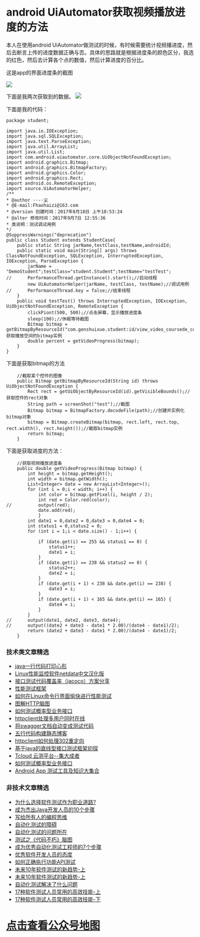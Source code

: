 # android UiAutomator获取视频播放进度的方法
本人在使用android UiAutomator做测试的时候，有时候需要统计视频播进度，然后去断言上传的进度数据正确与否。具体的思路就是根据进度条的颜色区分，我选的红色，然后去计算各个点的数值，然后计算进度的百分比。

这是app的界面进度条的截图

![](/blog/pic/20170907125142081.png)

下面是我两次获取到的数据。
![](/blog/pic/20170907125858613.png)

下面是我的代码：


```
package student;
 
import java.io.IOException;
import java.sql.SQLException;
import java.text.ParseException;
import java.util.ArrayList;
import java.util.List;
import com.android.uiautomator.core.UiObjectNotFoundException;
import android.graphics.Bitmap;
import android.graphics.BitmapFactory;
import android.graphics.Color;
import android.graphics.Rect;
import android.os.RemoteException;
import source.UiAutomatorHelper;
/**
* @author ··-·尘
* @E-mail:Fhaohaizi@163.com
* @version 创建时间：2017年8月18日 上午10:53:24
* @alter 修改时间：2017年9月7日 12:55:36
* 类说明：测试调试用例
*/
@SuppressWarnings("deprecation")
public class Student extends StudentCase{
	public static String jarName,testClass,testName,androidId;
	public static void main(String[] args) throws ClassNotFoundException, SQLException, InterruptedException, IOException, ParseException {
		jarName = "DemoStudent";testClass="student.Student";testName="testTest";
//		PerformanceThread.getInstance().start();//启动线程
		new UiAutomatorHelper(jarName, testClass, testName);//调试用例
//		PerformanceThread.key = false;//结束线程
	}
	public void testTest() throws InterruptedException, IOException, UiObjectNotFoundException, RemoteException {
		clickPiont(500, 500);//点击屏幕，显示播放进度条
		sleep(100);//休眠等待截图
		Bitmap bitmap = getBitmapByResourceId("com.genshuixue.student:id/view_video_coursede_control_seekbar");//获取播放空间的bitmap实例
		double percent = getVideoProgress(bitmap);
	}
}
```
下面是获取bitmap的方法

```
	//截取某个控件的图像
	public Bitmap getBitmapByResourceId(String id) throws UiObjectNotFoundException {
		Rect rect = getUiObjectByResourceId(id).getVisibleBounds();//获取控件的rect对象
		String path = screenShot("test");//截图
		Bitmap bitmap = BitmapFactory.decodeFile(path);//创建并实例化bitmap对象
		bitmap = Bitmap.createBitmap(bitmap, rect.left, rect.top, rect.width(), rect.height());//截取bitmap实例
		return bitmap;
	}
```
下面是获取进度的方法：

```
	//获取视频播放进度条
	public double getVideoProgress(Bitmap bitmap) {
		int height = bitmap.getHeight();
		int width = bitmap.getWidth();
		List<Integer> date = new ArrayList<Integer>();
		for (int i = 0;i < width; i++) {
			int color = bitmap.getPixel(i, height / 2);
			int red = Color.red(color);
//			output(red);
			date.add(red);
			}
		int date1 = 0,date2 = 0,date3 = 0,date4 = 0;
		int status1 = 0,status2 = 0;
		for (int i = 1;i < date.size() - 1;i++) {
			
			if (date.get(i) == 255 && status1 == 0) {
				status1++;
				date1 = i;
			}
			if (date.get(i) == 238 && status2 == 0) {
				status2++;
				date2 = i;
			}
			if (date.get(i + 1) < 238 && date.get(i) == 238) {
				date3 = i;
			}
			if (date.get(i + 1) < 165 && date.get(i) == 165) {
				date4 = i;
			}
		}
//		output(date1, date2, date3, date4);
//		output((date2 + date3 - date1 * 2.00)/(date4 - date1)/2);
		return (date2 + date3 - date1 * 2.00)/(date4 - date1)/2;
	}
```


### 技术类文章精选

- [java一行代码打印心形](https://mp.weixin.qq.com/s/QPSryoSbViVURpSa9QXtpg)
- [Linux性能监控软件netdata中文汉化版](https://mp.weixin.qq.com/s/fdXtK-5WwKnxjLZdyg6-nA)
- [接口测试代码覆盖率（jacoco）方案分享](https://mp.weixin.qq.com/s/D73Sq6NLjeRKN8aCpGLOjQ)
- [性能测试框架](https://mp.weixin.qq.com/s/3_09j7-5ex35u30HQRyWug)
- [如何在Linux命令行界面愉快进行性能测试](https://mp.weixin.qq.com/s/fwGqBe1SpA2V0lPfAOd04Q)
- [图解HTTP脑图](https://mp.weixin.qq.com/s/100Vm8FVEuXs0x6rDGTipw)
- [如何测试概率型业务接口](https://mp.weixin.qq.com/s/kUVffhjae3eYivrGqo6ZMg)
- [httpclient处理多用户同时在线](https://mp.weixin.qq.com/s/Nuc30Fwy6-Qyr-Pc65t1_g)
- [将swagger文档自动变成测试代码](https://mp.weixin.qq.com/s/SY8mVenj0zMe5b47GS9VSQ)
- [五行代码构建静态博客](https://mp.weixin.qq.com/s/hZnimJOg5OqxRSDyFvuiiQ)
- [httpclient如何处理302重定向](https://mp.weixin.qq.com/s/vg354AjPKhIZsnSu4GZjZg)
- [基于java的直线型接口测试框架初探](https://mp.weixin.qq.com/s/xhg4exdb1G18-nG5E7exkQ)
- [Tcloud 云测平台--集大成者](https://mp.weixin.qq.com/s/29sEO39_NyDiJr-kY5ufdw)
- [如何测试概率型业务接口](https://mp.weixin.qq.com/s/kUVffhjae3eYivrGqo6ZMg)
- [Android App 测试工具及知识大集合](https://mp.weixin.qq.com/s/Xk9rCW8whXOTAQuCfhZqTg)



### 非技术文章精选
- [为什么选择软件测试作为职业道路?](https://mp.weixin.qq.com/s/o83wYvFUvy17kBPLDO609A)
- [成为杰出Java开发人员的10个步骤](https://mp.weixin.qq.com/s/UCNOTSzzvTXwiUX6xpVlyA)
- [写给所有人的编程思维](https://mp.weixin.qq.com/s/Oj33UCnYfbUgzsBzEm2GPQ)
- [自动化测试的障碍](https://mp.weixin.qq.com/s/ZIV7uJp7DzVoKhWOh6lvRg)
- [自动化测试的问题所在](https://mp.weixin.qq.com/s/BhvD7BnkBU8hDBsGUWok6g)
- [测试之《代码不朽》脑图](https://mp.weixin.qq.com/s/2aGLK3knUiiSoex-kmi0GA)
- [成为优秀自动化测试工程师的7个步骤](https://mp.weixin.qq.com/s/wdw1l4AZnPpdPBZZueCcnw)
- [优秀软件开发人员的态度](https://mp.weixin.qq.com/s/0uEEeFaR27aTlyp-sm61bA)
- [如何正确执行功能API测试](https://mp.weixin.qq.com/s/aeGx5O_jK_iTD9KUtylWmA)
- [未来10年软件测试的新趋势-上](https://mp.weixin.qq.com/s/9XgpIfXQRuKg1Pap-tfqYQ)
- [未来10年软件测试的新趋势-上](https://mp.weixin.qq.com/s/9XgpIfXQRuKg1Pap-tfqYQ)
- [自动化测试解决了什么问题](https://mp.weixin.qq.com/s/96k2I_OBHayliYGs2xo6OA)
- [17种软件测试人员常用的高效技能-上](https://mp.weixin.qq.com/s/vrM_LxQMgTSdJxaPnD_CqQ)
- [17种软件测试人员常用的高效技能-下](https://mp.weixin.qq.com/s/uyWdVm74TYKb62eIRKL7nQ)

# [点击查看公众号地图](https://mp.weixin.qq.com/s/l_zkWzQL65OIQOjKIvdG-Q)